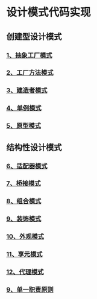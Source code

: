 # 设计模式代码实现

## 创建型设计模式

### [1、抽象工厂模式](./1-AbstractFactory)

### [2、工厂方法模式](./2-FactoryMethodMode)

### [3、建造者模式](./3-Builder)

### [4、单例模式](./4-SingleDuty)

### [5、原型模式](./5-Prototype)

## 结构性设计模式

### [6、适配器模式](./6-Adapter)

### [7、桥接模式](./7-Bridge)

### [8、组合模式](./8-Composite)

### [9、装饰模式](./9-Decorator)

### [10、外观模式](./10-Facade)

### [11、享元模式](./11-FlyWeight)

### [12、代理模式](./12-Proxy)


### [9、单一职责原则](./4-SingleDuty)


